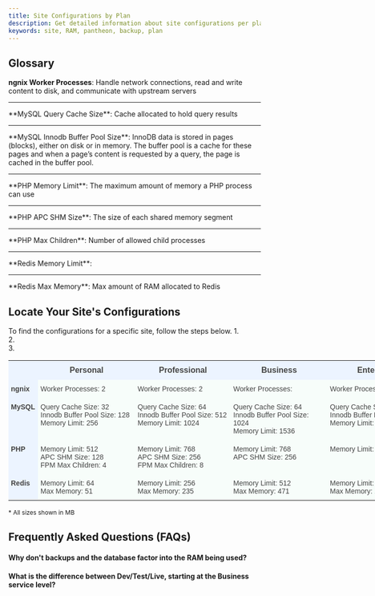 ```yaml
---
title: Site Configurations by Plan
description: Get detailed information about site configurations per plan.
keywords: site, RAM, pantheon, backup, plan
---
```


## Glossary

**ngnix Worker Processes**: Handle network connections, read and write content to disk, and communicate with upstream servers
<hr>   
**MySQL Query Cache Size**: Cache allocated to hold query results
<hr>
**MySQL Innodb Buffer Pool Size**: InnoDB data is stored in pages (blocks), either on disk or in memory. The buffer pool is a cache for these pages and when a page’s content is requested by a query, the page is cached in the buffer pool.  
<hr>
**PHP Memory Limit**: The maximum amount of memory a PHP process can use
<hr>
**PHP APC SHM Size**: The size of each shared memory segment   
<hr>
**PHP Max Children**: Number of allowed child processes
<hr>
**Redis Memory Limit**:  
<hr>
**Redis Max Memory**: Max amount of RAM allocated to Redis  

## Locate Your Site's Configurations
To find the configurations for a specific site, follow the steps below.
1.  
2.  
3.  


<style type="text/css">
.tg  {border-collapse:collapse;border-spacing:0;border-color:#999;}
.tg td{font-family:Arial, sans-serif;font-size:14px;padding:10px 5px;border-style:solid;border-width:0px;overflow:hidden;word-break:normal;border-color:#999;color:#444;background-color:#F7FDFA;}
.tg th{font-family:Arial, sans-serif;font-size:16px;font-weight:normal;padding:10px 5px;border-style:solid;border-width:0px;overflow:hidden;word-break:normal;border-color:#999;color:#fff;background-color:#26ADE4;}

.tg .tg-xlfc{font-size:100%;font-family:serif !important;;background-color:#ecf4ff;vertical-align:top}
.tg .tg-0eef{font-weight:bold;background-color:#ecf4ff;color:#444444;vertical-align:top}
.tg .tg-eyl8{font-weight:bold;background-color:#ecf4ff}
.tg .tg-yw4l{vertical-align:top}
.tg .tg-7ojv{font-weight:bold;background-color:#ecf4ff;vertical-align:top}
</style>
<table class="tg" style="undefined;table-layout: fixed; width: 835px">
<colgroup>
<col style="width: 59px">
<col style="width: 194px">
<col style="width: 191px">
<col style="width: 193px">
<col style="width: 198px">
</colgroup>
  <tr>
    <th class="tg-xlfc"></th>
    <th class="tg-0eef">Personal</th>
    <th class="tg-0eef">Professional<br></th>
    <th class="tg-0eef">Business</th>
    <th class="tg-0eef">Enterprise</th>
  </tr>
  <tr>
    <td class="tg-eyl8">ngnix<br></td>
    <td class="tg-yw4l">Worker Processes: 2<br></td>
    <td class="tg-yw4l">Worker Processes: 2<br></td>
    <td class="tg-yw4l">Worker Processes: <br></td>
    <td class="tg-yw4l">Worker Processes: <br></td>
  </tr>
  <tr>
    <td class="tg-7ojv">MySQL<br></td>
    <td class="tg-yw4l">Query Cache Size: 32<br>Innodb Buffer Pool Size: 128<br>Memory Limit: 256<br></td>
    <td class="tg-yw4l">Query Cache Size: 64<br>Innodb Buffer Pool Size: 512<br>Memory Limit: 1024<br></td>
    <td class="tg-yw4l">Query Cache Size: 64<br>Innodb Buffer Pool Size: 1024<br>Memory Limit: 1536<br></td>
    <td class="tg-yw4l">Query Cache Size: 512<br>Innodb Buffer Pool Size: 8192<br>Memory Limit: 10240 <br></td>
  </tr>
  <tr>
    <td class="tg-7ojv">PHP</td>
    <td class="tg-yw4l">Memory Limit: 512<br>APC SHM Size: 128<br>FPM Max Children: 4<br></td>
    <td class="tg-yw4l">Memory Limit: 768<br>APC SHM Size: 256<br>FPM Max Children: 8<br></td>
    <td class="tg-yw4l">Memory Limit: 768<br>APC SHM Size: 256</td>
    <td class="tg-yw4l">Memory Limit: 1024</td>
  </tr>
  <tr>
    <td class="tg-7ojv">Redis</td>
    <td class="tg-yw4l">Memory Limit: 64<br>Max Memory: 51</td>
    <td class="tg-yw4l">Memory Limit: 256<br>Max Memory: 235<br></td>
    <td class="tg-yw4l">Memory Limit: 512<br>Max Memory: 471</td>
    <td class="tg-yw4l">Memory Limit: 2024<br>Max Memory: 16777<br></td>
  </tr>

</table>
<tr> <p style="font-size:12px"> * All sizes shown in MB </p style>

## Frequently Asked Questions (FAQs)

#### Why don't backups and the database factor into the RAM being used?

#### What is the difference between Dev/Test/Live, starting at the Business service level?
